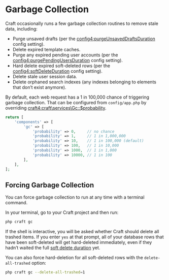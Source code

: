 # Garbage Collection

Craft occasionally runs a few garbage collection routines to remove stale data, including:

- Purge unsaved drafts (per the <config4:purgeUnsavedDraftsDuration> config setting).
- Delete expired template caches.
- Purge any expired pending user accounts (per the <config4:purgePendingUsersDuration> config setting).
- Hard delete expired soft-deleted rows (per the <config4:softDeleteDuration> config setting).
- Delete stale user session data.
- Delete orphaned search indexes (any indexes belonging to elements that don’t exist anymore).

By default, each web request has a 1 in 100,000 chance of triggering garbage collection. That can be configured from `config/app.php` by overriding <craft4:craft\services\Gc::$probability>.

```php
return [
    'components' => [
        'gc' => [
            'probability' => 0,     // no chance
            'probability' => 1,     // 1 in 1,000,000
            'probability' => 10,    // 1 in 100,000 (default)
            'probability' => 100,   // 1 in 10,000
            'probability' => 1000,  // 1 in 1,000
            'probability' => 10000, // 1 in 100
        ],
    ],
];
```

## Forcing Garbage Collection

You can force garbage collection to run at any time with a terminal command.

In your terminal, go to your Craft project and then run:

```bash
php craft gc
```

If the shell is interactive, you will be asked whether Craft should delete all trashed items. If you enter `yes` at that prompt, all of your database rows that have been soft-deleted will get hard-deleted immediately, even if they hadn’t waited the full [soft delete duration](config4:softDeleteDuration) yet.

You can also force hard-deletion for all soft-deleted rows with the `delete-all-trashed` option:

```bash
php craft gc --delete-all-trashed=1
```
